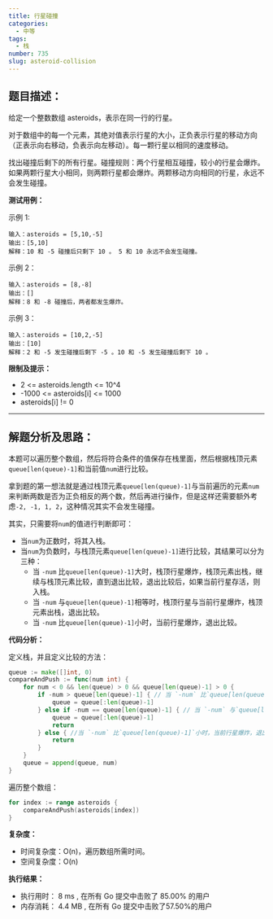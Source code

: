 ```yaml
---
title: 行星碰撞
categories:
  - 中等
tags:
  - 栈
number: 735
slug: asteroid-collision
---
```


## 题目描述：

给定一个整数数组 asteroids，表示在同一行的行星。

对于数组中的每一个元素，其绝对值表示行星的大小，正负表示行星的移动方向（正表示向右移动，负表示向左移动）。每一颗行星以相同的速度移动。

找出碰撞后剩下的所有行星。碰撞规则：两个行星相互碰撞，较小的行星会爆炸。如果两颗行星大小相同，则两颗行星都会爆炸。两颗移动方向相同的行星，永远不会发生碰撞。


**测试用例：**

示例 1:
```
输入：asteroids = [5,10,-5]
输出：[5,10]
解释：10 和 -5 碰撞后只剩下 10 。 5 和 10 永远不会发生碰撞。
```
示例 2：
```
输入：asteroids = [8,-8]
输出：[]
解释：8 和 -8 碰撞后，两者都发生爆炸。
```

示例 3：
```
输入：asteroids = [10,2,-5]
输出：[10]
解释：2 和 -5 发生碰撞后剩下 -5 。10 和 -5 发生碰撞后剩下 10 。
```

**限制及提示：**
- 2 <= asteroids.length <= 10^4
- -1000 <= asteroids[i] <= 1000
- asteroids[i] != 0

---
## 解题分析及思路：

本题可以遍历整个数组，然后将符合条件的值保存在栈里面，然后根据栈顶元素`queue[len(queue)-1]`和当前值`num`进行比较。

拿到题的第一想法就是通过栈顶元素`queue[len(queue)-1]`与当前遍历的元素`num`来判断两数是否为正负相反的两个数，然后再进行操作，但是这样还需要额外考虑`-2, -1, 1, 2`，这种情况其实不会发生碰撞。

其实，只需要将`num`的值进行判断即可：

- 当`num`为正数时，将其入栈。
- 当`num`为负数时，与栈顶元素`queue[len(queue)-1]`进行比较，其结果可以分为三种：
    - 当 `-num` 比`queue[len(queue)-1]`大时，栈顶行星爆炸，栈顶元素出栈，继续与栈顶元素比较，直到退出比较，退出比较后，如果当前行星存活，则入栈。
    - 当 `-num` 与`queue[len(queue)-1]`相等时，栈顶行星与当前行星爆炸，栈顶元素出栈，退出比较。
    - 当 `-num` 比`queue[len(queue)-1]`小时，当前行星爆炸，退出比较。


**代码分析：**

定义栈，并且定义比较的方法：
```go
queue := make([]int, 0)
compareAndPush := func(num int) {
    for num < 0 && len(queue) > 0 && queue[len(queue)-1] > 0 {
        if -num > queue[len(queue)-1] { // 当 `-num` 比`queue[len(queue)-1]`大时，栈顶行星爆炸，栈顶元素出栈
            queue = queue[:len(queue)-1]
        } else if -num == queue[len(queue)-1] { // 当 `-num` 与`queue[len(queue)-1]`相等时，栈顶行星与当前行星爆炸，栈顶元素出栈，退出比较。
            queue = queue[:len(queue)-1]
            return
        } else { //当 `-num` 比`queue[len(queue)-1]`小时，当前行星爆炸，退出比较。
            return
        }
    }
    queue = append(queue, num)
}
```

遍历整个数组：
```go
for index := range asteroids {
    compareAndPush(asteroids[index])
}
```

**复杂度：**

- 时间复杂度：O(n)，遍历数组所需时间。
- 空间复杂度：O(n)

**执行结果：**

- 执行用时： 8 ms , 在所有 Go 提交中击败了 85.00% 的用户
- 内存消耗： 4.4 MB , 在所有 Go 提交中击败了57.50%的用户
